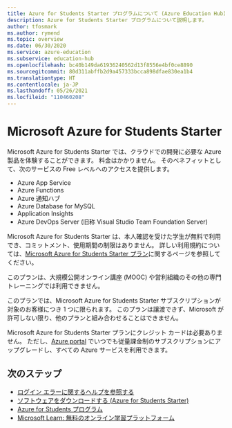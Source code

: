 ```yaml
---
title: Azure for Students Starter プログラムについて (Azure Education Hub)
description: Azure for Students Starter プログラムについて説明します。
author: tfosmark
ms.author: rymend
ms.topic: overview
ms.date: 06/30/2020
ms.service: azure-education
ms.subservice: education-hub
ms.openlocfilehash: bc40b149da61936240562d13f8556e4bf0ce8890
ms.sourcegitcommit: 80d311abffb2d9a457333bcca898dfae830ea1b4
ms.translationtype: HT
ms.contentlocale: ja-JP
ms.lasthandoff: 05/26/2021
ms.locfileid: "110460208"
---
```

# <a name="azure-for-students-starter"></a>Microsoft Azure for Students Starter

Microsoft Azure for Students Starter では、クラウドでの開発に必要な Azure 製品を体験することができます。 料金はかかりません。 そのベネフィットとして、次のサービスの Free レベルへのアクセスを提供します。

- Azure App Service
- Azure Functions
- Azure 通知ハブ
- Azure Database for MySQL
- Application Insights
- Azure DevOps Server (旧称 Visual Studio Team Foundation Server)

Microsoft Azure for Students Starter は、本人確認を受けた学生が無料で利用でき、コミットメント、使用期間の制限はありません。 詳しい利用規約については、[Microsoft Azure for Students Starter プラン](https://azure.microsoft.com/offers/ms-azr-0144p/)に関するページを参照してください。

このプランは、大規模公開オンライン講座 (MOOC) や営利組織のその他の専門トレーニングでは利用できません。

このプランでは、Microsoft Azure for Students Starter サブスクリプションが対象のお客様につき 1 つに限られます。 このプランは譲渡できず、Microsoft が許可しない限り、他のプランと組み合わせることはできません。

Microsoft Azure for Students Starter プランにクレジット カードは必要ありません。 ただし、[Azure portal](https://portal.azure.com/) でいつでも従量課金制のサブスクリプションにアップグレードし、すべての Azure サービスを利用できます。

## <a name="next-steps"></a>次のステップ
- [ログイン エラーに関するヘルプを参照する](troubleshoot-login.md)
- [ソフトウェアをダウンロードする (Azure for Students Starter)](download-software.md)
- [Azure for Students プログラム](azure-students-program.md)
- [Microsoft Learn: 無料のオンライン学習プラットフォーム](/learn/)
